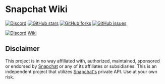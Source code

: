 # Snapchat Wiki
[![Discord](https://img.shields.io/discord/933462249069228072?color=%237289da&label=DISCORD&style=for-the-badge)](https://discord.gg/YfAqaSDfF6) [![GitHub stars](https://img.shields.io/github/stars/killed/Snapchat-Wiki.svg?style=for-the-badge&label=Star&maxAge=2592000)](https://GitHub.com/Naereen/StrapDown.js/stargazers/) [![GitHub forks](https://img.shields.io/github/forks/killed/Snapchat-Wiki.svg?style=for-the-badge&label=Fork&maxAge=2592000)](https://GitHub.com/Naereen/StrapDown.js/network/) [![GitHub issues](https://img.shields.io/github/issues/killed/Snapchat-Wiki?style=for-the-badge)](https://github.com/killed/Snapchat-Wiki/issues)


[![Discord](https://discordapp.com/assets/e4923594e694a21542a489471ecffa50.svg)](https://discord.gg/YfAqaSDfF6)
[Wiki](https://github.com/killed/Snapchat-Wiki/wiki)

## Disclaimer
This project is in no way affiliated with, authorized, maintained, sponsored or endorsed by [Snapchat](https://www.snapchat.com) or any of its affiliates or subsidiaries. This is an independent project that utilizes [Snapchat's](https://www.snapchat.com) private API. Use at your own risk.
